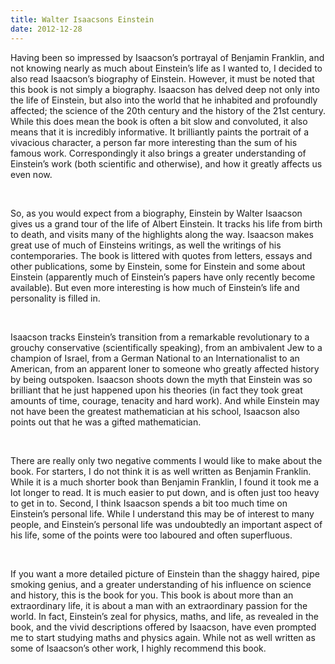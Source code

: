```yaml
---
title: Walter Isaacsons Einstein
date: 2012-12-28
---
```


<!--kg-card-begin: html--><p>Having been so impressed by Isaacson’s portrayal of Benjamin Franklin, and not knowing nearly as much about Einstein’s life as I wanted to, I decided to also read Isaacson’s biography of Einstein. However, it must be noted that this book is not simply a biography. Isaacson has delved deep not only into the life of Einstein, but also into the world that he inhabited and profoundly affected; the science of the 20th century and the history of the 21st century. While this does mean the book is often a bit slow and convoluted, it also means that it is incredibly informative. It brilliantly paints the portrait of a vivacious character, a person far more interesting than the sum of his famous work. Correspondingly it also brings a greater understanding of Einstein’s work (both scientific and otherwise), and how it greatly affects us even now.</p><br>
<p>So, as you would expect from a biography, Einstein by Walter Isaacson gives us a grand tour of the life of Albert Einstein. It tracks his life from birth to death, and visits many of the highlights along the way. Isaacson makes great use of much of Einsteins writings, as well the writings of his contemporaries. The book is littered with quotes from letters, essays and other publications, some by Einstein, some for Einstein and some about Einstein (apparently much of Einstein’s papers have only recently become available). But even more interesting is how much of Einstein’s life and personality is filled in.</p><br>
<p>Isaacson tracks Einstein’s transition from a remarkable revolutionary to a grouchy conservative (scientifically speaking), from an ambivalent Jew to a champion of Israel, from a German National to an Internationalist to an American, from an apparent loner to someone who greatly affected history by being outspoken. Isaacson shoots down the myth that Einstein was so brilliant that he just happened upon his theories (in fact they took great amounts of time, courage, tenacity and hard work). And while Einstein may not have been the greatest mathematician at his school, Isaacson also points out that he was a gifted mathematician.</p><br>
<p>There are really only two negative comments I would like to make about the book. For starters, I do not think it is as well written as Benjamin Franklin. While it is a much shorter book than Benjamin Franklin, I found it took me a lot longer to read. It is much easier to put down, and is often just too heavy to get in to. Second, I think Isaacson spends a bit too much time on Einstein’s personal life. While I understand this may be of interest to many people, and Einstein’s personal life was undoubtedly an important aspect of his life, some of the points were too laboured and often superfluous.</p><br>
<p>If you want a more detailed picture of Einstein than the shaggy haired, pipe smoking genius, and a greater understanding of his influence on science and history, this is the book for you. This book is about more than an extraordinary life, it is about a man with an extraordinary passion for the world. In fact, Einstein’s zeal for physics, maths, and life, as revealed in the book, and the vivid descriptions offered by Isaacson, have even prompted me to start studying maths and physics again. While not as well written as some of Isaacson’s other work, I highly recommend this book.</p><br>
<!--kg-card-end: html-->